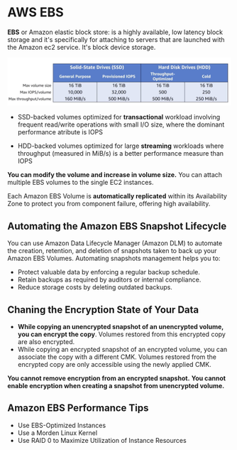 # AWS EBS
**EBS** or Amazon elastic block store: is a highly available, low latency block storage and it's specifically for attaching to servers that are launched with the Amazon ec2 service. It's block device storage.

<img src="./diagram/ebs_key_value.png">

- SSD-backed volumes optimized for **transactional** workload involving frequent read/write operations with small I/O size, where the dominant performance atribute is IOPS

- HDD-backed volumes optimized for large **streaming** workloads where throughput (measured in MiB/s) is a better performance measure than IOPS  

**You can modify the volume and increase in volume size.** You can attach multiple EBS volumes to the single EC2 instances.

Each Amazon EBS Volume is **automatically replicated** within its Availability Zone to protect you from component failure, offering high availability.


## Automating the Amazon EBS Snapshot Lifecycle
You can use Amazon Data Lifecycle Manager (Amazon DLM) to automate the creation, retention, and deletion of snapshots taken to back up your Amazon EBS Volumes. Automating snapshots management helps you to:
- Protect valuable data by enforcing a regular backup schedule.
- Retain backups as required by auditors or internal compliance.
- Reduce storage costs by deleting outdated backups.

## Chaning the Encryption State of Your Data
- **While copying an unencrypted snapshot of an unencrypted volume, you can encrypt the copy**. Volumes restored from this encrypted copy are also encrypted.
- While copying an encrypted snapshot of an encrypted volume, you can associate the copy with a different CMK. Volumes restored from the encrypted copy are only accessible using the newly applied CMK.

**You cannot remove encryption from an encrypted snapshot.**
**You cannot enable encryption when creating a snapshot from unencrypted volume.**

## Amazon EBS Performance Tips
- Use EBS-Optimized Instances
- Use a Morden Linux Kernel
- Use RAID 0 to Maximize Utilization of Instance Resources




